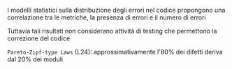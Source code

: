 I modelli statistici sulla distribuzione degli errori nel codice propongono una correlazione tra le metriche, la presenza di errori e il numero di errori

Tuttavia tali risultati non considerano attività di testing che permettono la correzione del codice

`Pareto-Zipf-type Laws` (L24): approssimativamente l'80% dei difetti deriva dal 20% dei moduli